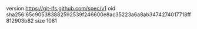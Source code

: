 version https://git-lfs.github.com/spec/v1
oid sha256:65c905383882592539f246600e8ac35223a6a8ab3474274017718ff812903b82
size 1081
